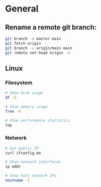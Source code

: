 # General

## Rename a remote git branch:

```bash
git branch -m master main
git fetch origin
git branch -u origin/main main
git remote set-head origin -a
```

## Linux

### Filesystem

```bash
# Show disk usage
df -h
```

```bash
# Show memory usage
free -h
```

```bash
# Show performance statistics
top
```

### Network

```bash
# Get public IP
curl ifconfig.me
```

```bash
# Show network interfaces
ip addr
```

```bash
# Show host network IPs
hostname -I
```

